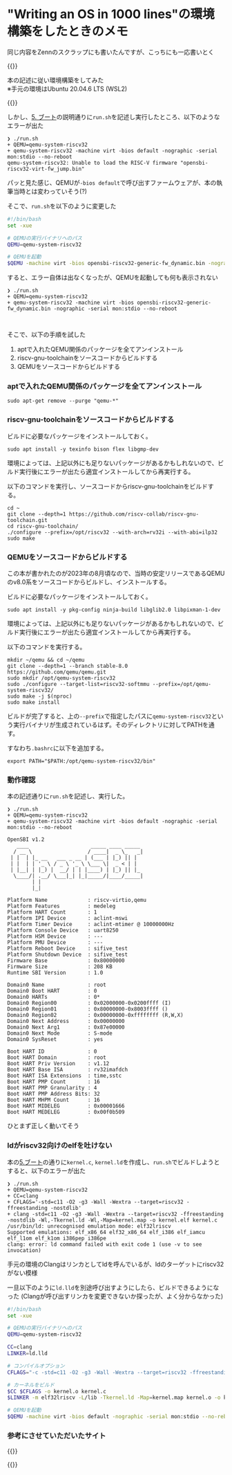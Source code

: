 # "Writing an OS in 1000 lines"の環境構築をしたときのメモ


同じ内容をZennのスクラップにも書いたんですが、こっちにも一応書いとく

{{<cardlink url="https://zenn.dev/mikiken/scraps/483401c1bef8a1">}}


本の記述に従い環境構築をしてみた<br>
※手元の環境はUbuntu 20.04.6 LTS (WSL2)

{{<cardlink url="https://operating-system-in-1000-lines.vercel.app/ja/setting-up-development-environment">}}

しかし、[5. ブート](https://operating-system-in-1000-lines.vercel.app/ja/boot)の説明通りに`run.sh`を記述し実行したところ、以下のようなエラーが出た
```shell
❯ ./run.sh
+ QEMU=qemu-system-riscv32
+ qemu-system-riscv32 -machine virt -bios default -nographic -serial mon:stdio --no-reboot
qemu-system-riscv32: Unable to load the RISC-V firmware "opensbi-riscv32-virt-fw_jump.bin"
```
パッと見た感じ、QEMUが`-bios default`で呼び出すファームウェアが、本の執筆当時とは変わっていそう(?)


そこで、`run.sh`を以下のように変更した
```bash
#!/bin/bash
set -xue

# QEMUの実行バイナリへのパス
QEMU=qemu-system-riscv32

# QEMUを起動
$QEMU -machine virt -bios opensbi-riscv32-generic-fw_dynamic.bin -nographic -serial mon:stdio --no-reboot
```
すると、エラー自体は出なくなったが、QEMUを起動しても何も表示されない
```shell
❯ ./run.sh
+ QEMU=qemu-system-riscv32
+ qemu-system-riscv32 -machine virt -bios opensbi-riscv32-generic-fw_dynamic.bin -nographic -serial mon:stdio --no-reboot



```


そこで、以下の手順を試した
1. aptで入れたQEMU関係のパッケージを全てアンインストール
2. riscv-gnu-toolchainをソースコードからビルドする
3. QEMUをソースコードからビルドする


### aptで入れたQEMU関係のパッケージを全てアンインストール
```shell
sudo apt-get remove --purge "qemu-*"
```


### riscv-gnu-toolchainをソースコードからビルドする
ビルドに必要なパッケージをインストールしておく。
```shell
sudo apt install -y texinfo bison flex libgmp-dev
```
環境によっては、上記以外にも足りないパッケージがあるかもしれないので、ビルド実行後にエラーが出たら適宜インストールしてから再実行する。

以下のコマンドを実行し、ソースコードからriscv-gnu-toolchainをビルドする。
```shell
cd ~
git clone --depth=1 https://github.com/riscv-collab/riscv-gnu-toolchain.git
cd riscv-gnu-toolchain/
./configure --prefix=/opt/riscv32 --with-arch=rv32i --with-abi=ilp32
sudo make
```


### QEMUをソースコードからビルドする
この本が書かれたのが2023年の8月頃なので、当時の安定リリースであるQEMUのv8.0系をソースコードからビルドし、インストールする。

ビルドに必要なパッケージをインストールしておく。
```shell
sudo apt install -y pkg-config ninja-build libglib2.0 libpixman-1-dev
```
環境によっては、上記以外にも足りないパッケージがあるかもしれないので、ビルド実行後にエラーが出たら適宜インストールしてから再実行する。

以下のコマンドを実行する。
```shell
mkdir ~/qemu && cd ~/qemu
git clone --depth=1 --branch stable-8.0 https://github.com/qemu/qemu.git
sudo mkdir /opt/qemu-system-riscv32
sudo ./configure --target-list=riscv32-softmmu --prefix=/opt/qemu-system-riscv32/
sudo make -j $(nproc)
sudo make install
```
ビルドが完了すると、上の`--prefix`で指定したパスに`qemu-system-riscv32`という実行バイナリが生成されているはず。そのディレクトリに対してPATHを通す。

すなわち`.bashrc`に以下を追加する。
```shell
export PATH="$PATH:/opt/qemu-system-riscv32/bin"
```


### 動作確認
本の記述通りに`run.sh`を記述し、実行した。
```shell
❯ ./run.sh 
+ QEMU=qemu-system-riscv32
+ qemu-system-riscv32 -machine virt -bios default -nographic -serial mon:stdio --no-reboot

OpenSBI v1.2
   ____                    _____ ____ _____
  / __ \                  / ____|  _ \_   _|
 | |  | |_ __   ___ _ __ | (___ | |_) || |
 | |  | | '_ \ / _ \ '_ \ \___ \|  _ < | |
 | |__| | |_) |  __/ | | |____) | |_) || |_
  \____/| .__/ \___|_| |_|_____/|____/_____|
        | |
        |_|

Platform Name             : riscv-virtio,qemu
Platform Features         : medeleg
Platform HART Count       : 1
Platform IPI Device       : aclint-mswi
Platform Timer Device     : aclint-mtimer @ 10000000Hz
Platform Console Device   : uart8250
Platform HSM Device       : ---
Platform PMU Device       : ---
Platform Reboot Device    : sifive_test
Platform Shutdown Device  : sifive_test
Firmware Base             : 0x80000000
Firmware Size             : 208 KB
Runtime SBI Version       : 1.0

Domain0 Name              : root
Domain0 Boot HART         : 0
Domain0 HARTs             : 0*
Domain0 Region00          : 0x02000000-0x0200ffff (I)
Domain0 Region01          : 0x80000000-0x8003ffff ()
Domain0 Region02          : 0x00000000-0xffffffff (R,W,X)
Domain0 Next Address      : 0x00000000
Domain0 Next Arg1         : 0x87e00000
Domain0 Next Mode         : S-mode
Domain0 SysReset          : yes

Boot HART ID              : 0
Boot HART Domain          : root
Boot HART Priv Version    : v1.12
Boot HART Base ISA        : rv32imafdch
Boot HART ISA Extensions  : time,sstc
Boot HART PMP Count       : 16
Boot HART PMP Granularity : 4
Boot HART PMP Address Bits: 32
Boot HART MHPM Count      : 16
Boot HART MIDELEG         : 0x00001666
Boot HART MEDELEG         : 0x00f0b509
```
ひとまず正しく動いてそう


### ldがriscv32向けのelfを吐けない
本の[5.ブート](https://operating-system-in-1000-lines.vercel.app/ja/boot)の通りに`kernel.c`, `kernel.ld`を作成し、`run.sh`でビルドしようとすると、以下のエラーが出た
```shell
❯ ./run.sh
+ QEMU=qemu-system-riscv32
+ CC=clang
+ CFLAGS='-std=c11 -O2 -g3 -Wall -Wextra --target=riscv32 -ffreestanding -nostdlib'
+ clang -std=c11 -O2 -g3 -Wall -Wextra --target=riscv32 -ffreestanding -nostdlib -Wl,-Tkernel.ld -Wl,-Map=kernel.map -o kernel.elf kernel.c
/usr/bin/ld: unrecognised emulation mode: elf32lriscv
Supported emulations: elf_x86_64 elf32_x86_64 elf_i386 elf_iamcu elf_l1om elf_k1om i386pep i386pe
clang: error: ld command failed with exit code 1 (use -v to see invocation)
```
手元の環境のClangはリンカとしてldを呼んでいるが、ldのターゲットにriscv32がない模様

一旦以下のように`ld.lld`を別途呼び出すようにしたら、ビルドできるようになった
(Clangが呼び出すリンカを変更できないか探ったが、よく分からなかった)
```bash
#!/bin/bash
set -xue

# QEMUの実行バイナリへのパス
QEMU=qemu-system-riscv32

CC=clang
LINKER=ld.lld

# コンパイルオプション
CFLAGS="-c -std=c11 -O2 -g3 -Wall -Wextra --target=riscv32 -ffreestanding -nostdlib -mno-relax"

# カーネルをビルド
$CC $CFLAGS -o kernel.o kernel.c
$LINKER -m elf32lriscv -L/lib -Tkernel.ld -Map=kernel.map kernel.o -o kernel.elf

# QEMUを起動
$QEMU -machine virt -bios default -nographic -serial mon:stdio --no-reboot -kernel kernel.elf
```


### 参考にさせていただいたサイト
{{<cardlink url="https://qiita.com/ms5/items/74efa5d1ada4912b6a53">}}

{{<cardlink url="https://blog.rogiken.org/blog/2023/04/06/32bit-risc-v-linux%E3%82%92%E4%BD%9C%E3%82%8Aqemu%E3%81%A7%E5%AE%9F%E8%A1%8C%E3%81%99%E3%82%8B/">}}
